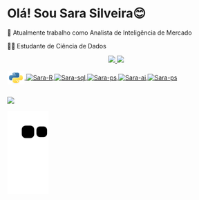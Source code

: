 #  Olá!  Sou Sara Silveira😊

💼 Atualmente trabalho como Analista de Inteligência de Mercado

👩‍🔬 Estudante de Ciência de Dados

<div align="center">
  <a href="https://github.com/SaraSilveira2020">
  <img height="120em" src="https://github-readme-stats.vercel.app/api?username=SaraSilveira2020&show_icons=true&theme=radical&include_all_commits=true&count_private=true"/>
  <img height="120em" src="https://github-readme-stats.vercel.app/api/top-langs/?username=SaraSilveira2020&layout=compact&langs_count=7&theme=radical"/>
</div>
<div style="display: inline_block"><br>
  <img align="center" alt="Sara-Python" height="30" width="40" src="https://raw.githubusercontent.com/devicons/devicon/master/icons/python/python-original.svg">
  <img align="center" alt="Sara-R" height="30" width="40" src="https://cdn.jsdelivr.net/gh/devicons/devicon/icons/rstudio/rstudio-original.svg">
  <img align="center" alt="Sara-sql" height="30" width="40" src="https://cdn.jsdelivr.net/gh/devicons/devicon/icons/postgresql/postgresql-plain-wordmark.svg">
  <img align="center" alt="Sara-ps" height="30" width="40" src="https://cdn.jsdelivr.net/gh/devicons/devicon/icons/pandas/pandas-original-wordmark.svg">
  <img align="center" alt="Sara-ai" height="30" width="40" src="https://cdn.jsdelivr.net/gh/devicons/devicon/icons/illustrator/illustrator-plain.svg">
  <img align="center" alt="Sara-ps" height="30" width="40" src="https://cdn.jsdelivr.net/gh/devicons/devicon/icons/photoshop/photoshop-plain.svg"
</div>
   
  ##
 
  <div> 
  
  <a href="https://www.linkedin.com/in/sara-silveira-706255165" target="_blank"><img src="https://img.shields.io/badge/-LinkedIn-%230077B5?style=for-the-badge&logo=linkedin&logoColor=white" target="_blank"></a> 
 
  ![Snake animation](https://github.com/rafaballerini/rafaballerini/blob/output/github-contribution-grid-snake.svg)
 
</div>
